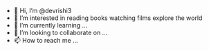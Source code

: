 - 👋 Hi, I’m @devrishi3
- 👀 I’m interested in reading books watching films explore the world
- 🌱 I’m currently learning ...
- 💞️ I’m looking to collaborate on ...
- 📫 How to reach me ...

<!---
devrishi3/devrishi3 is a ✨ special ✨ repository because its `README.md` (this file) appears on your GitHub profile.
You can click the Preview link to take a look at your changes.
--->
